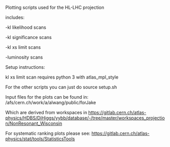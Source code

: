 Plotting scripts used for the HL-LHC projection

includes:

-kl likelihood scans

-kl significance scans

-kl xs limit scans

-luminosity scans

Setup instructions:

kl xs limit scan requires python 3 with atlas_mpl_style

For the other scripts you can just do source setup.sh

Input files for the plots can be found in: /afs/cern.ch/work/a/alwang/public/forJake

Which are derived from workspaces in https://gitlab.cern.ch/atlas-physics/HDBS/DiHiggs/yybb/database/-/tree/master/workspaces_projection/NonResonant_Wisconsin

For systematic ranking plots please see: https://gitlab.cern.ch/atlas-physics/stat/tools/StatisticsTools
